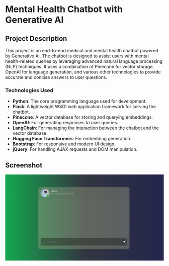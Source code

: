# Mental Health Chatbot with Generative AI


## Project Description

This project is an end-to-end medical and mental health chatbot powered by Generative AI. The chatbot is designed to assist users with mental health-related queries by leveraging advanced natural language processing (NLP) techniques. It uses a combination of Pinecone for vector storage, OpenAI for language generation, and various other technologies to provide accurate and concise answers to user questions.

### Technologies Used

- **Python**: The core programming language used for development.
- **Flask**: A lightweight WSGI web application framework for serving the chatbot.
- **Pinecone**: A vector database for storing and querying embeddings.
- **OpenAI**: For generating responses to user queries.
- **LangChain**: For managing the interaction between the chatbot and the vector database.
- **Hugging Face Transformers**: For embedding generation.
- **Bootstrap**: For responsive and modern UI design.
- **jQuery**: For handling AJAX requests and DOM manipulation.

## Screenshot

![Medical Chatbot Screenshot](static/mbot.png)

